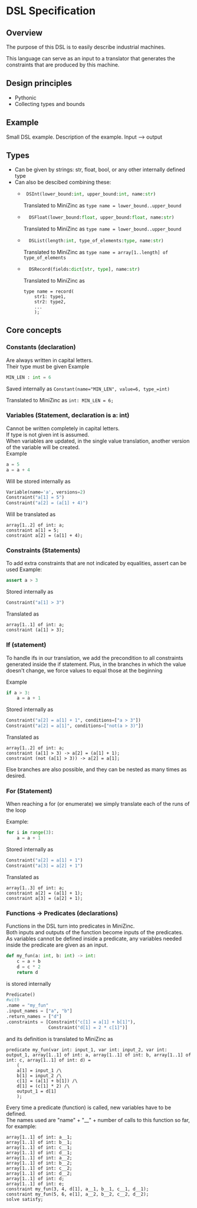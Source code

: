 # DSL Specification

## Overview
The purpose of this DSL is to easily describe industrial machines.

This language can serve as an input to a translator that generates the constraints that are produced by this machine.

## Design principles

- Pythonic
- Collecting types and bounds

## Example

Small DSL example. Description of the example. Input --> output

## Types
- Can be given by strings: str, float, bool, or any other internally defined type
- Can also be descibed combining these:
    -  ```python
        DSInt(lower_bound:int, upper_bound:int, name:str)
        ```
        Translated to MiniZinc as `type name = lower_bound..upper_bound`
    - ```python
        DSFloat(lower_bound:float, upper_bound:float, name:str)
        ```
        Translated to MiniZinc as `type name = lower_bound..upper_bound`
    - ```python
        DSList(length:int, type_of_elements:type, name:str)
        ```
        Translated to MiniZinc as `type name = array[1..length] of type_of_elements`
    - ```python
        DSRecord(fields:dict[str, type], name:str)
        ```
        Translated to MiniZinc as
        ```minizinc
        type name = record(
            str1: type1,
            str2: type2,
            ...
            );
## Core concepts
### Constants (declaration)
Are always written in capital letters.  
Their type must be given
Example
```python
MIN_LEN : int = 6
```

Saved internally as `Constant(name="MIN_LEN", value=6, type_=int)`

Translated to MiniZinc as `int: MIN_LEN = 6;`

### Variables (Statement, declaration is a: int)
Cannot be written completely in capital letters.  
If type is not given int is assumed.  
When variables are updated, in the single value translation, another version of the variable will be created.  
Example
```python
a = 5
a = a + 4
```
Will be stored internally as
```python
Variable(name='a', versions=2)
Constraint("a[1] = 5")
Constraint("a[2] = (a[1] + 4)")
```

Will be translated as
```minizinc
array[1..2] of int: a;
constraint a[1] = 5;
constraint a[2] = (a[1] + 4);
```

### Constraints (Statements)
To add extra constraints that are not indicated by equalities, assert can be used
Example:
```python
assert a > 3
```
Stored internally as

```python
Constraint("a[1] > 3")
```
Translated as
```
array[1..1] of int: a;
constraint (a[1] > 3);
```

### If (statement)
To handle ifs in our translation, we add the precondition to all constraints generated inside the if statement. Plus, in the branches in which the value doesn't change, we force values to equal those at the beginning

Example
```python
if a > 3:
    a = a + 1
```
Stored internally as

```python
Constraint("a[2] = a[1] + 1", conditions=["a > 3"])
Constraint("a[2] = a[1]", conditions=["not(a > 3)"])
```
Translated as
```
array[1..2] of int: a;
constraint (a[1] > 3) -> a[2] = (a[1] + 1);
constraint (not (a[1] > 3)) -> a[2] = a[1];
```

Else branches are also possible, and they can be nested as many times as desired.

### For (Statement)
When reaching a for (or enumerate) we simply translate each of the runs of the loop

Example:
```python
for i in range(3):
    a = a + 1
```
Stored internally as

```python
Constraint("a[2] = a[1] + 1")
Constraint("a[3] = a[2] + 1")
```
Translated as
```
array[1..3] of int: a;
constraint a[2] = (a[1] + 1);
constraint a[3] = (a[2] + 1);
```

### Functions -> Predicates (declarations)
Functions in the DSL turn into predicates in MiniZinc.  
Both inputs and outputs of the function become inputs of the predicates.  
As variables cannot be defined inside a predicate, any variables needed inside the predicate are given as an input.

```python
def my_fun(a: int, b: int) -> int:
    c = a + b
    d = c * 2
    return d
```

is stored internally 
```python
Predicate()
#with
.name = "my_fun"
.input_names = ["a", "b"]
.return_names = ["d"]
.constraints = [Constraint("c[1] = a[1] + b[1]"),
                Constraint("d[1] = 2 * c[1]")]
```
and its definition is translated to MiniZinc as
```minizinc
predicate my_fun(var int: input_1, var int: input_2, var int: output_1, array[1..1] of int: a, array[1..1] of int: b, array[1..1] of int: c, array[1..1] of int: d) =
    (
    a[1] = input_1 /\
    b[1] = input_2 /\
    c[1] = (a[1] + b[1]) /\
    d[1] = (c[1] * 2) /\
    output_1 = d[1]
    );
```

Every time a predicate (function) is called, new variables have to be defined.  
The names used are "name" + "__" + number of calls to this function so far, for example:
```minizinc
array[1..1] of int: a__1;
array[1..1] of int: b__1;
array[1..1] of int: c__1;
array[1..1] of int: d__1;
array[1..1] of int: a__2;
array[1..1] of int: b__2;
array[1..1] of int: c__2;
array[1..1] of int: d__2;
array[1..1] of int: d;
array[1..1] of int: e;
constraint my_fun(3, 4, d[1], a__1, b__1, c__1, d__1);
constraint my_fun(5, 6, e[1], a__2, b__2, c__2, d__2);
solve satisfy;
```